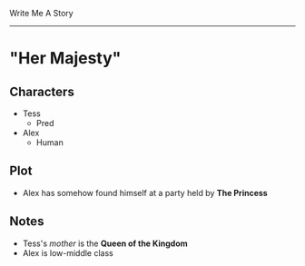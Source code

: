 Write Me A Story
****************
"Her Majesty"
=============

Characters
----------
- Tess
	- Pred
- Alex
	- Human

Plot
----
- Alex has somehow found himself at a party held by __The Princess__

Notes
-----
- Tess's _mother_ is the __Queen of the Kingdom__
- Alex is low-middle class